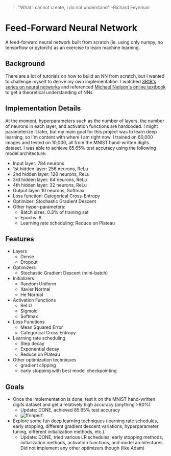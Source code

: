 > "What I cannot create, I do not understand" -Richard Feynman

# Feed-Forward Neural Network

A feed-forward neural network built from scratch (ie. using only numpy, no tensorflow or pytorch) as an exercise to learn machine learning.

## Background

There are a lot of tutorials on how to build an NN from scratch, but I wanted to challenge myself to derive my own implementation. I watched [3B1B's series on neural networks](https://youtu.be/aircAruvnKk?si=3YaX6TYLx1CXsgmj) and referenced [Michael Nielson's online textbook](http://neuralnetworksanddeeplearning.com/) to get a theoretical understanding of NNs.

## Implementation Details

At the moment, hyperparameters such as the number of layers, the number of neurons in each layer, and activation functions are hardcoded. I might parameterize it later, but my main goal for this project was to learn deep learning, so I'm content with where I am right now. I trained on 60,000 images and tested on 10,000, all from the MNIST hand-written digits dataset. I was able to achieve 85.65% test accuracy using the following model architecture:

- Input layer: 784 neurons
- 1st hidden layer: 256 neurons, ReLu
- 2nd hidden layer: 128 neurons, ReLu
- 3rd hidden layer: 64 neurons, ReLu
- 4th hidden layer: 32 neurons, ReLu
- Output layer: 10 neurons, Softmax
- Loss function: Categorical Cross-Entropy
- Optimizer: Stochastic Gradient Descent
- Other hyper-parameters:
    - Batch sizes: 0.3% of training set
    - Epochs: 8
    - Learning rate scheduling: Reduce on Plateau

 ## Features
- Layers
    - Dense
    - Dropout
- Optimizers
    - Stochastic Gradient Descent (mini-batch)
- Initializers
    - Random Uniform
    - Xavier Normal
    - He Normal
- Activation Functions
    - ReLU
    - Sigmoid
    - Softmax
- Loss Functions
    - Mean Squared Error
    - Categorical Cross Entropy
- Learning rate scheduling
    - Step decay
    - Exponential decay
    - Reduce on Plateau
- Other optimization techniques
    - gradient clipping
    - early stopping with best model checkpointing

## Goals

- Once the implementation is done, test it on the MNIST hand-written digits dataset and get a relatively high accuracy (anything >80%)
    - Update: DONE, achieved 85.65% test accuracy
    - ![ffnnperf](https://github.com/user-attachments/assets/be789a3d-cc0c-464f-a72f-685209ee1da5)
- Explore some fun deep learning techniques (learning rate schedules, early stopping, different gradient descent variations, hyperparameter tuning, different initialization methods, etc.).
    - Update: DONE, tried various LR schedules, early stopping methods, initialization methods, activation functions, and model architectures. Did not implement any other optimizers though (like Adam)
